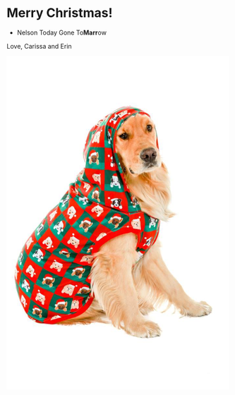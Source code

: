 # Merry Christmas!

- Nelson Today Gone To**Marr**ow

Love,
Carissa and Erin

![Gibbs says bummer.](./dog.jpg)
